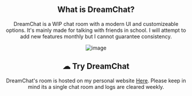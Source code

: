 <div align="center">

## What is DreamChat?

DreamChat is a WIP chat room with a modern UI and customizeable options. It's mainly made for talking with friends in school.
I will attempt to add new features monthly but I cannot guarantee consistency.

![image](https://github.com/SpacedOutCode/DreamChat/assets/91917326/b5e60c78-1b79-48e7-9f97-683cdc2888e9)

## ☁ Try DreamChat

DreamChat's room is hosted on my personal website [Here](https://spaced.gg/chat). 
Please keep in mind its a single chat room and logs are cleared weekly.
</div>
